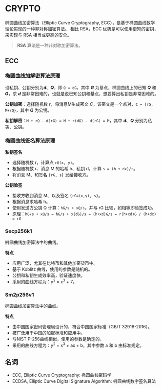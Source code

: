 # CRYPTO

椭圆曲线加密算法（Elliptic Curve Cryptography, ECC），是基于椭圆曲线数学理论实现的一种非对称加密算法。
相比 RSA，ECC 优势是可以使用更短的密钥，来实现与 RSA 相当或更高的安全。
> **RSA** 算法是一种非对称加密算法。

## ECC

### 椭圆曲线加解密算法原理

设私钥、公钥分别为***d***、***Q***，即 `Q = dG`，其中 ***G*** 为基点，椭圆曲线上的已知 ***Q*** 和
***G***，求 ***d*** 是非常困难的，也就是说已知公钥和基点，想要算出私钥是非常困难的。

**公钥加密**：选择随机数 *r*，将消息M生成密文 *C*，该密文是一个点对，`C = {rG, M+rQ}`，其中 ***Q*** 为公钥。

**私钥解密**：`M + rQ - d(rG) = M + r(dG) - d(rG) = M`，其中 ***d***、***Q*** 分别为私钥、公钥。

### 椭圆曲线签名算法原理

**私钥签名**

+ 选择随机数 r，计算点 `rG(x, y)`。
+ 根据随机数 r、消息 M 的哈希 h、私钥 d，计算 `s = (h + dx)/r`。
+ 将消息 M、和签名 `{rG, s}` 发给接收方。

**公钥验签**

+ 接收方收到消息 M、以及签名 `{rG=(x,y), s}`。
+ 根据消息求哈希 h。
+ 使用发送方公钥 Q 计算：`hG/s + xQ/s`，并与 rG 比较，如相等即验签成功。
+ 原理：`hG/s + xQ/s = hG/s + x(dG)/s = (h+xd)G/s = r(h+xd)G / (h+dx) = rG`

### Secp256k1

椭圆曲线加密算法中的曲线。

**特点**

+ 应用广泛，尤其在比特币和其他加密货币中。
+ 基于 Koblitz 曲线，使用的参数是随机的。
+ 公钥和私钥生成效率高，验证速度快。
+ 采用的曲线方程为：y<sup>2</sup> = x<sup>3</sup> + 7。

### Sm2p256v1

椭圆曲线加密算法中的曲线。

**特点**

+ 由中国国家密码管理局设计的，符合中国国家标准（GB/T 32918-2016）。
+ 被广泛用于中国的加密标准和应用中。
+ 与NIST P-256曲线相似，使用的参数是确定的。
+ 采用的曲线方程为：y<sup>2</sup> = x<sup>3</sup> + ax + b，其中参数 a 和 b 由标准规定。

## 名词

+ ECC, Elliptic Curve Cryptography: 椭圆曲线密码学
+ ECDSA, Elliptic Curve Digital Signature Algorithm: 椭圆曲线数字签名算法